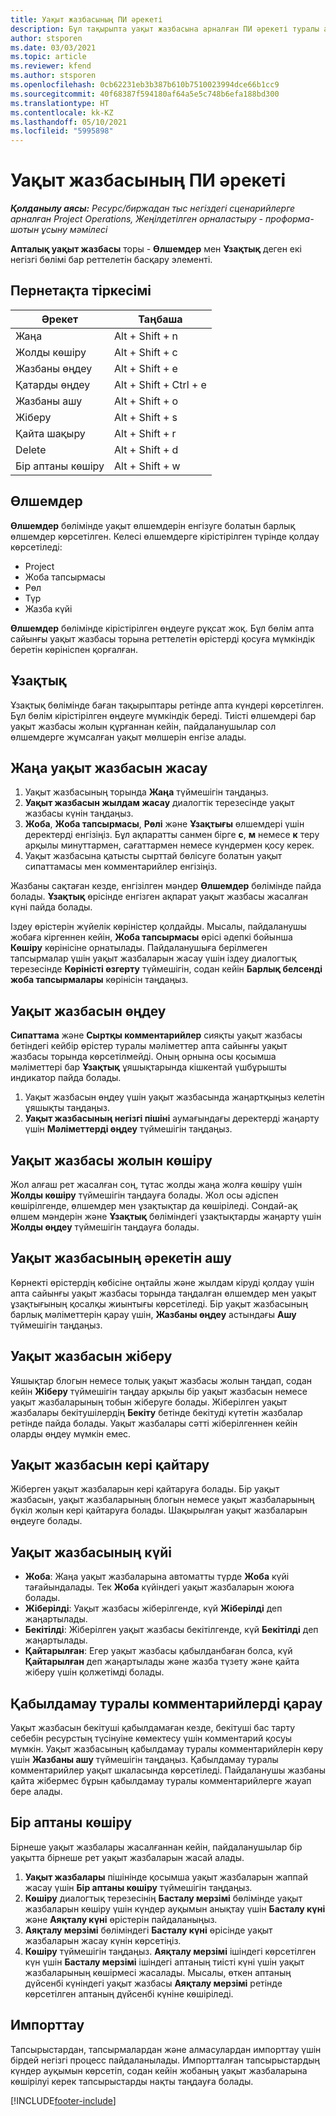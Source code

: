 ```yaml
---
title: Уақыт жазбасының ПИ әрекеті
description: Бұл тақырыпта уақыт жазбасына арналған ПИ әрекеті туралы ақпарат берілген.
author: stsporen
ms.date: 03/03/2021
ms.topic: article
ms.reviewer: kfend
ms.author: stsporen
ms.openlocfilehash: 0cb62231eb3b387b610b7510023994dce66b1cc9
ms.sourcegitcommit: 40f68387f594180af64a5e5c748b6efa188bd300
ms.translationtype: HT
ms.contentlocale: kk-KZ
ms.lasthandoff: 05/10/2021
ms.locfileid: "5995898"
---
```

# <a name="time-entry-ui-behavior"></a>Уақыт жазбасының ПИ әрекеті

_**Қолданылу аясы:** Ресурс/биржадан тыс негіздегі сценарийлерге арналған Project Operations, Жеңілдетілген орналастыру - проформа-шотын ұсыну мәмілесі_


**Апталық уақыт жазбасы** торы -  **Өлшемдер** мен **Ұзақтық** деген екі негізгі бөлімі бар реттелетін басқару элементі.

## <a name="keyboard-shortcuts"></a>Пернетақта тіркесімі
| Әрекет        | Таңбаша                  |
|------------   |------------------------   |
| Жаңа           | Alt + Shift + n           |
| Жолды көшіру      | Alt + Shift + c           |
| Жазбаны өңдеу    | Alt + Shift + e           |
| Қатарды өңдеу      | Alt + Shift + Ctrl + e    |
| Жазбаны ашу    | Alt + Shift + o           |
| Жіберу        | Alt + Shift + s           |
| Қайта шақыру        | Alt + Shift + r           |
| Delete        | Alt + Shift + d           |
| Бір аптаны көшіру     | Alt + Shift + w           |

## <a name="dimensions"></a>Өлшемдер
**Өлшемдер** бөлімінде уақыт өлшемдерін енгізуге болатын барлық өлшемдер көрсетілген. Келесі өлшемдерге кірістірілген түрінде қолдау көрсетіледі:

  - Project
  - Жоба тапсырмасы
  - Рөл
  - Түр
  - Жазба күйі

**Өлшемдер** бөлімінде кірістірілген өңдеуге рұқсат жоқ. Бұл бөлім апта сайынғы уақыт жазбасы торына реттелетін өрістерді қосуға мүмкіндік беретін көрініспен қорғалған.

## <a name="duration"></a>Ұзақтық
Ұзақтық бөлімінде баған тақырыптары ретінде апта күндері көрсетілген. Бұл бөлім кірістірілген өңдеуге мүмкіндік береді. Тиісті өлшемдері бар уақыт жазбасы жолын құрғаннан кейін, пайдаланушылар сол өлшемдерге жұмсалған уақыт мөлшерін енгізе алады.

## <a name="create-a-new-time-entry"></a>Жаңа уақыт жазбасын жасау

1. Уақыт жазбасының торында **Жаңа** түймешігін таңдаңыз. 
2. **Уақыт жазбасын жылдам жасау** диалогтік терезесінде уақыт жазбасы күнін таңдаңыз.
3. **Жоба**, **Жоба тапсырмасы**, **Рөлі** және **Ұзақтығы** өлшемдері үшін деректерді енгізіңіз. Бұл ақпаратты санмен бірге **с**, **м** немесе **к** теру арқылы минуттармен, сағаттармен немесе күндермен қосу керек. 
4. Уақыт жазбасына қатысты сырттай бөлісуге болатын уақыт сипаттамасы мен комментарийлер енгізіңіз. 

Жазбаны сақтаған кезде, енгізілген мәндер **Өлшемдер** бөлімінде пайда болады. **Ұзақтық** өрісінде енгізген ақпарат уақыт жазбасы жасалған күні пайда болады.

Іздеу өрістерін жүйелік көріністер қолдайды. Мысалы, пайдаланушы жобаға кіргеннен кейін, **Жоба тапсырмасы** өрісі әдепкі бойынша **Көшіру** көрінісіне орнатылады. Пайдаланушыға берілмеген тапсырмалар үшін уақыт жазбаларын жасау үшін іздеу диалогтық терезесінде **Көріністі өзгерту** түймешігін, содан кейін **Барлық белсенді жоба тапсырмалары** көрінісін таңдаңыз.

## <a name="edit-a-time-entry"></a>Уақыт жазбасын өңдеу 
**Сипаттама** және **Сыртқы комментарийлер** сияқты уақыт жазбасы бетіндегі кейбір өрістер туралы мәліметтер апта сайынғы уақыт жазбасы торында көрсетілмейді. Оның орнына осы қосымша мәліметтері бар **Ұзақтық** ұяшықтарында кішкентай үшбұрышты индикатор пайда болады. 

1. Уақыт жазбасын өңдеу үшін уақыт жазбасында жаңартқыңыз келетін ұяшықты таңдаңыз.
2. **Уақыт жазбасының негізгі пішіні** аумағындағы деректерді жаңарту үшін **Мәліметтерді өңдеу** түймешігін таңдаңыз. 

## <a name="copy-a-time-entry-row"></a>Уақыт жазбасы жолын көшіру
Жол алғаш рет жасалған соң, тұтас жолды жаңа жолға көшіру үшін **Жолды көшіру** түймешігін таңдауға болады. Жол осы әдіспен көшірілгенде, өлшемдер мен ұзақтықтар да көшіріледі. Сондай-ақ өлшем мәндерін және **Ұзақтық** бөліміндегі ұзақтықтарды жаңарту үшін **Жолды өңдеу** түймешігін таңдауға болады.

## <a name="open-a-time-entry-behavior"></a>Уақыт жазбасының әрекетін ашу
Көрнекті өрістердің көбісіне оңтайлы және жылдам кіруді қолдау үшін апта сайынғы уақыт жазбасы торында таңдалған өлшемдер мен уақыт ұзақтығының қосалқы жиынтығы көрсетіледі. Бір уақыт жазбасының барлық мәліметтерін қарау үшін, **Жазбаны өңдеу** астындағы **Ашу** түймешігін таңдаңыз.

## <a name="submit-a-time-entry"></a>Уақыт жазбасын жіберу
Ұяшықтар блогын немесе толық уақыт жазбасы жолын таңдап, содан кейін **Жіберу** түймешігін таңдау арқылы бір уақыт жазбасын немесе уақыт жазбаларының тобын жіберуге болады. Жіберілген уақыт жазбалары бекітушілердің **Бекіту** бетінде бекітуді күтетін жазбалар ретінде пайда болады. Уақыт жазбалары сәтті жіберілгеннен кейін оларды өңдеу мүмкін емес.

## <a name="recall-a-time-entry"></a>Уақыт жазбасын кері қайтару
Жіберген уақыт жазбаларын кері қайтаруға болады. Бір уақыт жазбасын, уақыт жазбаларының блогын немесе уақыт жазбаларының бүкіл жолын кері қайтаруға болады. Шақырылған уақыт жазбаларын өңдеуге болады.

## <a name="time-entry-status"></a>Уақыт жазбасының күйі

- **Жоба**: Жаңа уақыт жазбаларына автоматты түрде **Жоба** күйі тағайындалады. Тек **Жоба** күйіндегі уақыт жазбаларын жоюға болады.
- **Жіберілді**: Уақыт жазбасы жіберілгенде, күй **Жіберілді** деп жаңартылады. 
- **Бекітілді**: Жіберілген уақыт жазбасы бекітілгенде, күй **Бекітілді** деп жаңартылады. 
- **Қайтарылған**: Егер уақыт жазбасы қабылданбаған болса, күй **Қайтарылған** деп жаңартылады және жазба түзету және қайта жіберу үшін қолжетімді болады. 

## <a name="view-rejection-comments"></a>Қабылдамау туралы комментарийлерді қарау
Уақыт жазбасын бекітуші қабылдамаған кезде, бекітуші бас тарту себебін ресурстың түсінуіне көмектесу үшін комментарий қосуы мүмкін. Уақыт жазбасының қабылдамау туралы комментарийлерін көру үшін **Жазбаны ашу** түймешігін таңдаңыз. Қабылдамау туралы комментарийлер уақыт шкаласында көрсетіледі. Пайдаланушы жазбаны қайта жібермес бұрын қабылдамау туралы комментарийлерге жауап бере алады.

## <a name="copy-week"></a>Бір аптаны көшіру
Бірнеше уақыт жазбалары жасалғаннан кейін, пайдаланушылар бір уақытта бірнеше рет уақыт жазбаларын жасай алады.

1. **Уақыт жазбалары** пішінінде қосымша уақыт жазбаларын жаппай жасау үшін **Бір аптаны көшіру** түймешігін таңдаңыз. 
2. **Көшіру** диалогтық терезесінің **Басталу мерзімі** бөлімінде уақыт жазбаларын көшіру үшін күндер ауқымын анықтау үшін **Басталу күні** және **Аяқталу күні** өрістерін пайдаланыңыз. 
3. **Аяқталу мерзімі** бөліміндегі **Басталу күні** өрісінде уақыт жазбаларын жасау күнін көрсетіңіз. 
4. **Көшіру** түймешігін таңдаңыз. **Аяқталу мерзімі** ішіндегі көрсетілген күн үшін **Басталу мерзімі** ішіндегі аптаның тиісті күні үшін уақыт жазбаларының көшірмесі жасалады. Мысалы, өткен аптаның дүйсенбі күніндегі уақыт жазбасы **Аяқталу мерзімі** ретінде көрсетілген аптаның дүйсенбі күніне көшіріледі.

## <a name="import"></a>Импорттау
Тапсырыстардан, тапсырмалардан және алмасулардан импорттау үшін бірдей негізгі процесс пайдаланылады. Импортталған тапсырыстардың күндер ауқымын көрсетіп, содан кейін жобаның уақыт жазбаларына көшірілуі керек тапсырыстарды нақты таңдауға болады. 


[!INCLUDE[footer-include](../includes/footer-banner.md)]
